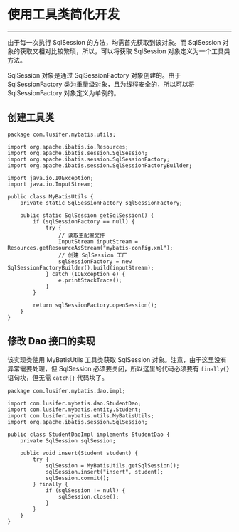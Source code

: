 # 使用工具类简化开发

---

由于每一次执行 SqlSession 的方法，均需首先获取到该对象。而 SqlSession 对象的获取又相对比较繁琐，所以，可以将获取 SqlSession 对象定义为一个工具类方法。

SqlSession 对象是通过 SqlSessionFactory 对象创建的。由于 SqlSessionFactory 类为重量级对象，且为线程安全的，所以可以将  SqlSessionFactory 对象定义为单例的。

## 创建工具类

```
package com.lusifer.mybatis.utils;

import org.apache.ibatis.io.Resources;
import org.apache.ibatis.session.SqlSession;
import org.apache.ibatis.session.SqlSessionFactory;
import org.apache.ibatis.session.SqlSessionFactoryBuilder;

import java.io.IOException;
import java.io.InputStream;

public class MyBatisUtils {
    private static SqlSessionFactory sqlSessionFactory;

    public static SqlSession getSqlSession() {
        if (sqlSessionFactory == null) {
            try {
                // 读取主配置文件
                InputStream inputStream = Resources.getResourceAsStream("mybatis-config.xml");
                // 创建 SqlSession 工厂
                sqlSessionFactory = new SqlSessionFactoryBuilder().build(inputStream);
            } catch (IOException e) {
                e.printStackTrace();
            }
        }

        return sqlSessionFactory.openSession();
    }
}
```

## 修改 Dao 接口的实现

该实现类使用 MyBatisUtils 工具类获取 SqlSession 对象。注意，由于这里没有异常需要处理，但 SqlSession 必须要关闭，所以这里的代码必须要有 `finally{}` 语句块，但无需 `catch{}` 代码块了。

```
package com.lusifer.mybatis.dao.impl;

import com.lusifer.mybatis.dao.StudentDao;
import com.lusifer.mybatis.entity.Student;
import com.lusifer.mybatis.utils.MyBatisUtils;
import org.apache.ibatis.session.SqlSession;

public class StudentDaoImpl implements StudentDao {
    private SqlSession sqlSession;

    public void insert(Student student) {
        try {
            sqlSession = MyBatisUtils.getSqlSession();
            sqlSession.insert("insert", student);
            sqlSession.commit();
        } finally {
            if (sqlSession != null) {
                sqlSession.close();
            }
        }
    }
}
```